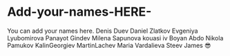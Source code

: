 # Add-your-names-HERE-
You can add your names here.
Denis Duev
Daniel Zlatkov
Evgeniya Lyubomirova
Panayot Gindev
Milena Sapunova
kouasi iv
Boyan Abdo
Nikola Pamukov
KalinGeorgiev
MartinLachev
Maria Vardalieva
Steev James 😎
